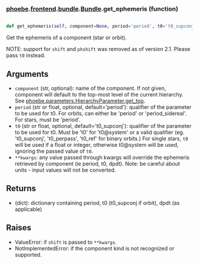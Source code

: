 ### [phoebe](phoebe.md).[frontend](phoebe.frontend.md).[bundle](phoebe.frontend.bundle.md).[Bundle](phoebe.frontend.bundle.Bundle.md).get_ephemeris (function)


```py

def get_ephemeris(self, component=None, period='period', t0='t0_supconj', **kwargs)

```



Get the ephemeris of a component (star or orbit).

NOTE: support for `shift` and `phshift` was removed as of version 2.1.
Please pass `t0` instead.

Arguments
---------------
* `component` (str, optional): name of the component.  If not given,
    component will default to the top-most level of the current
    hierarchy.  See [phoebe.parameters.HierarchyParameter.get_top](phoebe.parameters.HierarchyParameter.get_top.md).
* `period` (str or float, optional, default='period'): qualifier of the parameter
    to be used for t0.  For orbits, can either be 'period' or 'period_sidereal'.
    For stars, must be 'period'.
* `t0` (str or float, optional, default='t0_supconj'): qualifier of the parameter
    to be used for t0.  Must be 't0' for 't0@system' or a valid qualifier
    (eg. 't0_supconj', 't0_perpass', 't0_ref' for binary orbits.)
    For single stars, `t0` will be used if a float or integer, otherwise
    t0@system will be used, ignoring the passed value of `t0`.
* `**kwargs`: any value passed through kwargs will override the
    ephemeris retrieved by component (ie period, t0, dpdt).
    Note: be careful about units - input values will not be converted.

Returns
-----------
* (dict): dictionary containing period, t0 (t0_supconj if orbit),
    dpdt (as applicable)

Raises
---------
* ValueError: if `shift` is passed to `**kwargs`.
* NotImplementedError: if the component kind is not recognized or supported.


